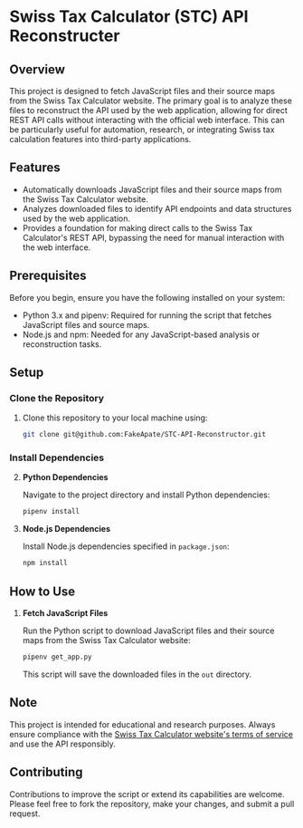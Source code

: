 # Swiss Tax Calculator (STC) API Reconstructer

## Overview

This project is designed to fetch JavaScript files and their source maps from the Swiss Tax Calculator website. The primary goal is to analyze these files to reconstruct the API used by the web application, allowing for direct REST API calls without interacting with the official web interface. This can be particularly useful for automation, research, or integrating Swiss tax calculation features into third-party applications.

## Features

- Automatically downloads JavaScript files and their source maps from the Swiss Tax Calculator website.
- Analyzes downloaded files to identify API endpoints and data structures used by the web application.
- Provides a foundation for making direct calls to the Swiss Tax Calculator's REST API, bypassing the need for manual interaction with the web interface.

## Prerequisites

Before you begin, ensure you have the following installed on your system:

- Python 3.x and pipenv: Required for running the script that fetches JavaScript files and source maps.
- Node.js and npm: Needed for any JavaScript-based analysis or reconstruction tasks.

## Setup

### Clone the Repository

1. Clone this repository to your local machine using:

   ```sh
   git clone git@github.com:FakeApate/STC-API-Reconstructor.git
   ```

### Install Dependencies

2. **Python Dependencies**

   Navigate to the project directory and install Python dependencies:

   ```sh
   pipenv install
   ```

3. **Node.js Dependencies**

   Install Node.js dependencies specified in `package.json`:

   ```sh
   npm install
   ```

## How to Use

1. **Fetch JavaScript Files**

   Run the Python script to download JavaScript files and their source maps from the Swiss Tax Calculator website:

   ```sh
   pipenv get_app.py
   ```

   This script will save the downloaded files in the `out` directory.

## Note

This project is intended for educational and research purposes. Always ensure compliance with the [Swiss Tax Calculator website's terms of service](https://www.admin.ch/gov/de/start/rechtliches.html) and use the API responsibly.

## Contributing

Contributions to improve the script or extend its capabilities are welcome. Please feel free to fork the repository, make your changes, and submit a pull request.
